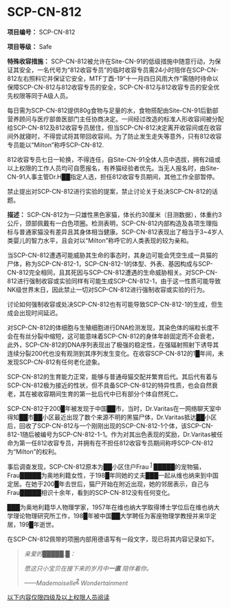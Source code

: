 # SCP-CN-812

**项目编号：** SCP-CN-812

**项目等级：** Safe


**特殊收容措施：** SCP-CN-812被允许在Site-CN-91的低级措施中随意行动，为保证其安全，一名代号为“812收容专员”的临时收容专员需24小时陪伴在SCP-CN-812左右照料它并保证它安全，MTF丁酉-19“十一月四日风雨大作”需随时待命以保障SCP-CN-812与812收容专员的安全，SCP-CN-812与812收容专员的安全优先权限等同于A级人员。

每日需为SCP-CN-812提供80g食物与足量的水，食物搭配由Site-CN-91后勤部营养顾问与医疗部兽医部门主任协商决定。一间经过改造的标准人形收容间被分配给SCP-CN-812及812收容专员居住，但当SCP-CN-812决定离开收容间或在收容间外就寝时，不得尝试将其带回收容间。为了防止发生走失等意外，只有812收容专员能以“Milton”称呼SCP-CN-812.

812收容专员七日一轮换，不得连任，自Site-CN-91全体人员中选拔，拥有2级或以上权限的工作人员均可自愿报名，有养猫经验者优先。当无人报名时，由Site-CN-91人事主管Dr.H██指定人选，担任812收容专员期间，其他工作全部暂停。

禁止提出对SCP-CN-812进行实验的提案，禁止讨论关于处决SCP-CN-812的话题。

**描述：** SCP-CN-812为一只雄性黑色家猫，体长约30厘米（目测数据），体重约3公斤，颈部佩戴有一白色项圈。检测表明，SCP-CN-812内部构造及各项生理指标与普通家猫没有差异且其身体相当健康。SCP-CN-812表现出了相当于3~4岁人类婴儿的智力水平，且会对以“Milton”称呼它的人类表现的较为亲和。

当SCP-CN-812遭遇可能威胁其生命的事态时，其身边可能会凭空生成一具猫的尸体，称为SCP-CN-812-1，SCP-CN-812-1的体型、外表、基因构成与SCP-CN-812完全相同，且其死因与SCP-CN-812遭遇的生命威胁相关。对SCP-CN-812进行强制收容或实验同样有可能生成SCP-CN-812-1，由于这一性质可能导致NK级世界末日，因此禁止一切对SCP-CN-812进行强制收容或实验的行为。

讨论如何强制收容或处决SCP-CN-812也有可能导致SCP-CN-812-1的生成，但生成会出现时间延迟。

对SCP-CN-812的体细胞与生殖细胞进行DNA检测发现，其染色体的端粒长度不会在有丝分裂中缩短，这可能意味着SCP-CN-812的身体年龄固定而不会衰老，此外，SCP-CN-812的DNA序列表现出了极强的稳定性，在强辐射照射下诱导其连续分裂200代也没有观测到其序列发生变化。在收容SCP-CN-812的1█年间，未发现SCP-CN-812有任何老化迹象。

SCP-CN-812的生育能力正常，能够与普通母猫交配并繁育后代。其后代有着与SCP-CN-812极为接近的性状，但不具备SCP-CN-812的特异性质，也会自然衰老，其在被收容期间生育的第一批后代中已有部分个体自然死亡。

SCP-CN-812于200█年被发现于中国██市，当时，Dr.Varitas在一网络聊天室中得知██市██小区最近出现了数个来源不明的黑猫尸体，Dr.Varitas抵达██小区后，回收了SCP-CN-812与一个刚刚出现的SCP-CN-812-1个体，该SCP-CN-812-1随后被编号为SCP-CN-812-1-1。作为对其出色表现的奖励，Dr.Varitas被任命为第一任812收容专员，并拥有在不担任812收容专员期间称呼SCP-CN-812为“Milton”的权利。

事后调查发现，SCP-CN-812原本为██小区住户Frau<sup class='footnoteref'>
 <a shape='rect' class='footnoteref' id='footnoteref-1' href='javascript:;' onclick='WIKIDOT.page.utils.scrollToReference(&apos;footnote-1&apos;)'>1</a>
</sup>█████的宠物猫，Frau█████为奥地利籍女性，于198█年同她的丈夫███一起从维也纳来到中国定居。在她于200█年去世后，猫尸开始在附近出现，她的邻居表示，自己与Frau█████相识十余年，看到的SCP-CN-812没有任何变化。

███为奥地利籍华人物理学家，1957年在维也纳大学取得博士学位后在维也纳大学理论物理研究所工作，198█年被中国██大学聘任为客座物理学教授并来华定居，199█年逝世。

在SCP-CN-812佩带的项圈内部用德语写有一段文字，现已将其内容记录如下。


> *亲爱的█████.█：* 
> 
> <em>&#24895;&#36825;&#21482;&#23567;&#23453;&#36125;&#22312;&#25509;&#19979;&#26469;&#30340;&#23681;&#26376;&#20013;**&#19968;&#30452;** &#38506;&#20276;&#30528;&#20320;&#12290;</em>
> 
> <em>&#8212;&#8212;Mademoiselle<sup class='footnoteref'><a shape='rect' class='footnoteref' id='footnoteref-2' href='javascript:;' onclick='WIKIDOT.page.utils.scrollToReference(&apos;footnote-2&apos;)'>2</a></sup> Wondertainment</em>
> 





[以下内容仅限四级及以上权限人员阅读](//scp-wiki-cn.wikidot.com/scp-cn-812-addtional)




